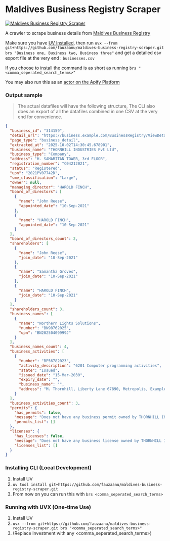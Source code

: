 # Maldives Business Registry Scraper

[![Maldives Business Registry Scraper](https://apify.com/actor-badge?actor=fauzaanu/maldives-business-registry-scraper)](https://apify.com/fauzaanu/maldives-business-registry-scraper)

A crawler to scrape business details from [Maldives Business Registry](https://business.egov.mv/BusinessRegistry. )

Make sure you have [UV Installed](https://docs.astral.sh/uv/getting-started/installation/), then run `uvx --from git+https://github.com/fauzaanu/maldives-business-registry-scraper.git brs "Business one, Business two, Business three"` and get a detailed csv export file at the very end : `businesses.csv`

If you choose to [install](#Installing-CLI) the command is as short as running `brs "<comma_seperated_search_terms>"`

You may also run this as an [actor on the Apify Platform](https://apify.com/fauzaanu/maldives-business-registry-scraper)

### Output sample

> The actual datafiles will have the following structure, The CLI also does an export of all the datafiles combined in one CSV at the very end for convenience.

```json
{
  "business_id": "314159",
  "detail_url": "https://business.example.com/BusinessRegistry/ViewDetails/314159?key=271828",
  "page_type": "business_detail",
  "extracted_at": "2025-10-02T14:30:45.678901",
  "business_name": "THORNHILL INDUSTRIES Pvt Ltd",
  "business_type": "Company",
  "address": "H. SAMARITAN TOWER, 3rd FLOOR",
  "registration_number": "C04212021",
  "status": "Registered",
  "upn": "2021PV07742D",
  "sme_classification": "Large",
  "owner": null,
  "managing_director": "HAROLD FINCH",
  "board_of_directors": [
    {
      "name": "John Reese",
      "appointed_date": "10-Sep-2021"
    },
    {
      "name": "HAROLD FINCH",
      "appointed_date": "10-Sep-2021"
    }
  ],
  "board_of_directors_count": 2,
  "shareholders": [
    {
      "name": "John Reese",
      "join_date": "10-Sep-2021"
    },
    {
      "name": "Samantha Groves",
      "join_date": "10-Sep-2021"
    },
    {
      "name": "HAROLD FINCH",
      "join_date": "10-Sep-2021"
    }
  ],
  "shareholders_count": 3,
  "business_names": [
    {
      "name": "Northern Lights Solutions",
      "number": "BN98762025",
      "upn": "BN20250409999J"
    }
  ],
  "business_names_count": 4,
  "business_activities": [
    {
      "number": "BP56782023",
      "activity_description": "6201 Computer programming activities",
      "state": "Issued",
      "issued_date": "15-Mar-2030",
      "expiry_date": "",
      "business_name": "",
      "address": "M. Thornhill, Liberty Lane 67890, Metropolis, Example Nation"
    }
  ],
  "business_activities_count": 3,
  "permits": {
    "has_permits": false,
    "message": "Does not have any business permit owned by THORNHILL INDUSTRIES Pvt Ltd",
    "permits_list": []
  },
  "licenses": {
    "has_licenses": false,
    "message": "Does not have any business license owned by THORNHILL INDUSTRIES Pvt Ltd",
    "licenses_list": []
  }
}
```

### Installing CLI (Local Development)

1. Install UV
2. `uv tool install git+https://github.com/fauzaanu/maldives-business-registry-scraper.git`
3. From now on you can run this with `brs <comma_seperated_search_terms>`

### Running with UVX (One-time Use)

1. Install UV
2. `uvx --from git+https://github.com/fauzaanu/maldives-business-registry-scraper.git brs "<comma_seperated_search_terms>"`
3. (Replace Investment with any <comma_seperated_search_terms>)
